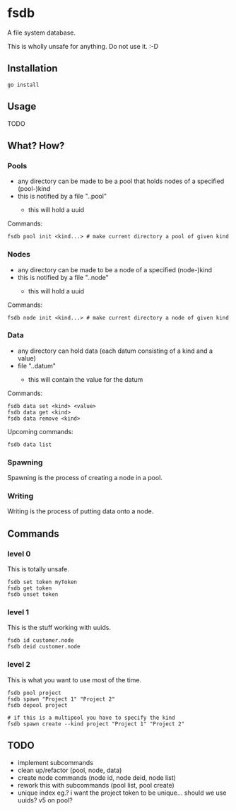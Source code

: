 # fsdb

A file system database.

This is wholly unsafe for anything. Do not use it. :-D

## Installation

```[bash]
go install
```

## Usage

TODO

## What? How?

### Pools

- any directory can be made to be a pool that holds nodes of a specified (pool-)kind
- this is notified by a file ".<kind>.pool"
  - this will hold a uuid

Commands:

```[bash]
fsdb pool init <kind...> # make current directory a pool of given kind
```

### Nodes

- any directory can be made to be a node of a specified (node-)kind
- this is notified by a file ".<kind>.node"
  - this will hold a uuid

Commands:

```[bash]
fsdb node init <kind...> # make current directory a node of given kind
```

### Data

- any directory can hold data (each datum consisting of a kind and a value)
- file ".<kind>.datum"
  - this will contain the value for the datum

Commands:

```[bash]
fsdb data set <kind> <value>
fsdb data get <kind>
fsdb data remove <kind>
```

Upcoming commands:

```[bash]
fsdb data list
```

### Spawning

Spawning is the process of creating a node in a pool.

### Writing

Writing is the process of putting data onto a node.

## Commands

### level 0

This is totally unsafe.

```[bash]
fsdb set token myToken
fsdb get token
fsdb unset token
```

### level 1

This is the stuff working with uuids.

```[bash]
fsdb id customer.node
fsdb deid customer.node
```

### level 2

This is what you want to use most of the time.

```[bash]
fsdb pool project
fsdb spawn "Project 1" "Project 2"
fsdb depool project

# if this is a multipool you have to specify the kind
fsdb spawn create --kind project "Project 1" "Project 2"
```

## TODO

- implement subcommands
- clean up/refactor (pool, node, data)
- create node commands (node id, node deid, node list)
- rework this with subcommands (pool list, pool create)
- unique index eg.? i want the project token to be unique... should we use uuids? v5 on pool?
